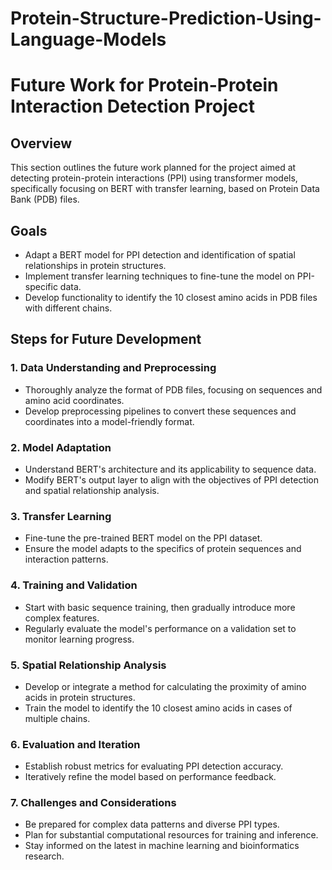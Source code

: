 # Protein-Structure-Prediction-Using-Language-Models

# Future Work for Protein-Protein Interaction Detection Project

## Overview
This section outlines the future work planned for the project aimed at detecting protein-protein interactions (PPI) using transformer models, specifically focusing on BERT with transfer learning, based on Protein Data Bank (PDB) files.

## Goals
- Adapt a BERT model for PPI detection and identification of spatial relationships in protein structures.
- Implement transfer learning techniques to fine-tune the model on PPI-specific data.
- Develop functionality to identify the 10 closest amino acids in PDB files with different chains.

## Steps for Future Development

### 1. Data Understanding and Preprocessing
- Thoroughly analyze the format of PDB files, focusing on sequences and amino acid coordinates.
- Develop preprocessing pipelines to convert these sequences and coordinates into a model-friendly format.

### 2. Model Adaptation
- Understand BERT's architecture and its applicability to sequence data.
- Modify BERT's output layer to align with the objectives of PPI detection and spatial relationship analysis.

### 3. Transfer Learning
- Fine-tune the pre-trained BERT model on the PPI dataset.
- Ensure the model adapts to the specifics of protein sequences and interaction patterns.

### 4. Training and Validation
- Start with basic sequence training, then gradually introduce more complex features.
- Regularly evaluate the model's performance on a validation set to monitor learning progress.

### 5. Spatial Relationship Analysis
- Develop or integrate a method for calculating the proximity of amino acids in protein structures.
- Train the model to identify the 10 closest amino acids in cases of multiple chains.

### 6. Evaluation and Iteration
- Establish robust metrics for evaluating PPI detection accuracy.
- Iteratively refine the model based on performance feedback.

### 7. Challenges and Considerations
- Be prepared for complex data patterns and diverse PPI types.
- Plan for substantial computational resources for training and inference.
- Stay informed on the latest in machine learning and bioinformatics research.
